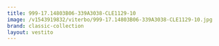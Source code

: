 ```yaml
---
title: 999-17.14803B06-339A3038-CLE1129-10
image: /v1543919832/viterbo/999-17.14803B06-339A3038-CLE1129-10.jpg
brand: classic-collection
layout: vestito
---
```

